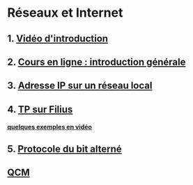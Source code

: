 # Réseaux et Internet

## 1. [Vidéo d'introduction](https://youtu.be/U6Uqf5xsaSI?list=PLOapGKeH_KhFkfZDf5B-AKXmNIXEPpn4a&t=93)
## 2. [Cours en ligne : introduction générale](https://www.math93.com/lycee/nsi-1ere/nsi-1ere/146-pedagogie/lycee/nsi/1010-nsi-numerique-et-sciences-informatiques-reseaux.html)
## 3. [Adresse IP sur un réseau local](https://pixees.fr/informatiquelycee/n_site/nsi_prem_intro_reseau.html)
## 4. [TP sur Filius](https://www.math93.com/images/pdf/NSI/premiere/reseaux/NSI_Reseaux_Filius.pdf)
#### [quelques exemples en vidéo](http://thalesm.hmalherbe.fr/gestclasse/documents/Premiere_NSI/TP/TP_reseaux.html)
## 5. [Protocole du bit alterné](https://pixees.fr/informatiquelycee/n_site/nsi_prem_bit_alt.html)
## [QCM](https://genumsi.inria.fr/qcm.php?h=e0a752c15d758c11e66832c989be6108)

